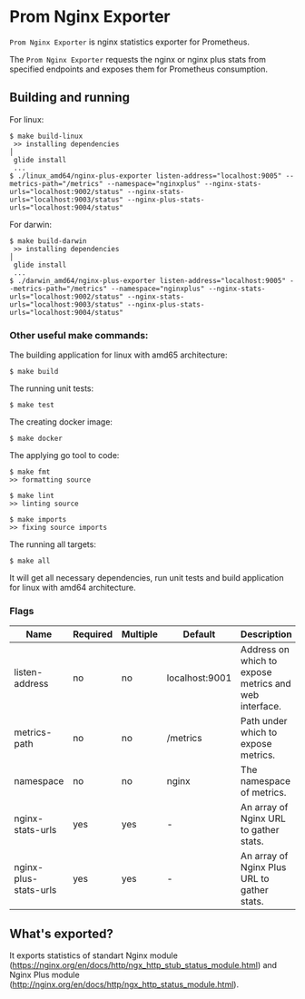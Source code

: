 # Prom Nginx Exporter

`Prom Nginx Exporter` is nginx statistics exporter for Prometheus.

The `Prom Nginx Exporter` requests the nginx or nginx plus stats from specified endpoints and exposes them for Prometheus consumption.

## Building and running

For linux:

```
$ make build-linux
 >> installing dependencies                                                                                                                                                            │
 glide install
 ...
$ ./linux_amd64/nginx-plus-exporter listen-address="localhost:9005" --metrics-path="/metrics" --namespace="nginxplus" --nginx-stats-urls="localhost:9002/status" --nginx-stats-urls="localhost:9003/status" --nginx-plus-stats-urls="localhost:9004/status"
```

For darwin:

```
$ make build-darwin
 >> installing dependencies                                                                                                                                                            │
 glide install
 ...
$ ./darwin_amd64/nginx-plus-exporter listen-address="localhost:9005" --metrics-path="/metrics" --namespace="nginxplus" --nginx-stats-urls="localhost:9002/status" --nginx-stats-urls="localhost:9003/status" --nginx-plus-stats-urls="localhost:9004/status"
```

### Other useful make commands:

The building application for linux with amd65 architecture:
```
$ make build
```

The running unit tests:
```
$ make test
```

The creating docker image:
```
$ make docker
```

The applying go tool to code:
```
$ make fmt
>> formatting source

$ make lint
>> linting source

$ make imports
>> fixing source imports
```

The running all targets:
```
$ make all
```

It will get all necessary dependencies, run unit tests and build application for linux with amd64 architecture.

### Flags

Name                  | Required | Multiple | Default        | Description
--------------------- | -------- | -------- | -------------- | -----------
listen-address        |    no    |    no    | localhost:9001 | Address on which to expose metrics and web interface.
metrics-path          |    no    |    no    | /metrics       | Path under which to expose metrics.
namespace             |    no    |    no    | nginx          | The namespace of metrics.
nginx-stats-urls      |    yes   |    yes   | -              | An array of Nginx URL to gather stats.
nginx-plus-stats-urls |    yes   |    yes   | -              | An array of Nginx Plus URL to gather stats.

## What's exported?
It exports statistics of standart Nginx module (https://nginx.org/en/docs/http/ngx_http_stub_status_module.html) and Nginx Plus module (http://nginx.org/en/docs/http/ngx_http_status_module.html).
